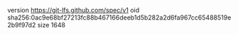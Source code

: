 version https://git-lfs.github.com/spec/v1
oid sha256:0ac9e68bf27213fc88b467166deeb1d5b282a2d6fa967cc65488519e2b9f97d2
size 1648

